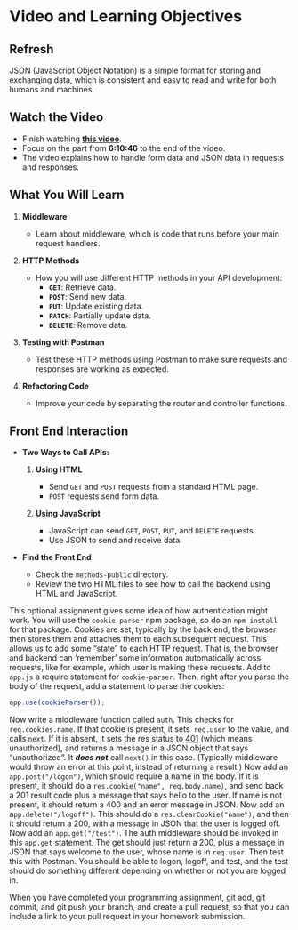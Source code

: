 # Video and Learning Objectives


## Refresh
JSON (JavaScript Object Notation) is a simple format for storing and exchanging data, which is consistent and easy to read and write for both humans and machines.

## Watch the Video

- Finish watching **[this video](https://youtu.be/Oe421EPjeBE?t=13246)**.
- Focus on the part from **6:10:46** to the end of the video.
- The video explains how to handle form data and JSON data in requests and responses.

## What You Will Learn

1. **Middleware**
   - Learn about middleware, which is code that runs before your main request handlers.

2. **HTTP Methods**
   - How you will use different HTTP methods in your API development:
     - **`GET`**: Retrieve data.
     - **`POST`**: Send new data.
     - **`PUT`**: Update existing data.
     - **`PATCH`**: Partially update data.
     - **`DELETE`**: Remove data.

3. **Testing with Postman**
   - Test these HTTP methods using Postman to make sure requests and responses are working as expected.


4. **Refactoring Code**
   - Improve your code by separating the router and controller functions.

## Front End Interaction

- **Two Ways to Call APIs:**
  1. **Using HTML**
     - Send `GET` and `POST` requests from a standard HTML page.
     - `POST` requests send form data.

  2. **Using JavaScript**
     - JavaScript can send `GET`, `POST`, `PUT`, and `DELETE` requests.
     - Use JSON to send and receive data.

- **Find the Front End**
  - Check the `methods-public` directory.
  - Review the two HTML files to see how to call the backend using HTML and JavaScript.



This optional assignment gives some idea of how authentication might work. You will use the `cookie-parser` npm package, so do an `npm install` for that package. Cookies are set, typically by the back end, the browser then stores them and attaches them to each subsequent request. This allows us to add some “state” to each HTTP request. That is, the browser and backend can ‘remember’ some information automatically across requests, like for example, which user is making these requests. Add to `app.js` a require statement for `cookie-parser`. Then, right after you parse the body of the request, add a statement to parse the cookies:

```javascript
app.use(cookieParser());
```

Now write a middleware function called `auth`. This checks for `req.cookies.name`. If that cookie is present, it sets` req.user` to the value, and calls `next`. If it is absent, it sets the res status to [401](https://http.dev/401) (which means unauthorized), and returns a message in a JSON object that says “unauthorized”. It **_does not_** call `next()` in this case. (Typically middleware would throw an error at this point, instead of returning a result.) Now add an `app.post("/logon")`, which should require a name in the body. If it is present, it should do a `res.cookie("name", req.body.name)`, and send back a 201 result code plus a message that says hello to the user. If name is not present, it should return a 400 and an error message in JSON. Now add an a`pp.delete("/logoff")`. This should do a `res.clearCookie("name")`, and then it should return a 200, with a message in JSON that the user is logged off. Now add an `app.get("/test")`. The auth middleware should be invoked in this `app.get` statement. The get should just return a 200, plus a message in JSON that says welcome to the user, whose name is in `req.user`. Then test this with Postman. You should be able to logon, logoff, and test, and the test should do something different depending on whether or not you are logged in.

When you have completed your programming assignment, git add, git commit, and git push your branch, and create a pull request, so that you can include a link to your pull request in your homework submission.
